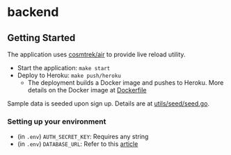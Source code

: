 # backend

## Getting Started

The application uses [cosmtrek/air](https://github.com/cosmtrek/air) to provide live reload utility.

- Start the application: `make start`
- Deploy to Heroku: `make push/heroku`
  - The deployment builds a Docker image and pushes to Heroku. More details on the Docker image at [Dockerfile](/backend/Dockerfile)

Sample data is seeded upon sign up. Details are at [utils/seed/seed.go](utils/seed/seed.go).

### Setting up your environment
- (in `.env`) `AUTH_SECRET_KEY`: Requires any string
- (in `.env`) `DATABASE_URL`: Refer to this [article](https://devcenter.heroku.com/articles/connecting-to-heroku-postgres-databases-from-outside-of-heroku)
